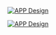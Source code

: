 <!--  -->

<p align="center">
  <a href="http://ami.responsivedesign.is/?url=https%3A%2F%2Flit-castle-21791.herokuapp.com%2F#">
    <img src="https://i.imgur.com/7IxlyjX.png" alt="APP Design" />
  </a>
</p>
<p align="center">
  <a href="https://lit-castle-21791.herokuapp.com/">
    <img src="https://i.imgur.com/w87gCeK.png" alt="APP Design" />
  </a>
</p>
